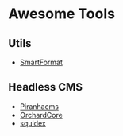 # Awesome Tools

## Utils

- [SmartFormat](https://github.com/axuno/SmartFormat)

## Headless CMS

- [Piranhacms](https://piranhacms.org/)
- [OrchardCore](https://www.orchardcore.net/)
- [squidex](https://squidex.io/)
